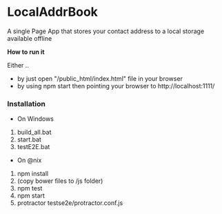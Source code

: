 LocalAddrBook
=============

A single Page App that stores your contact address to a local storage available offline


__How to run it__ 

Either ..
* by just open "/public_html/index.html" file in your browser 
* by using npm start then pointing your browser to http://localhost:1111/


### Installation
* On Windows
1. build_all.bat 
1. start.bat
1. testE2E.bat

* On @nix
1. npm install
1. (copy bower files to /js folder)
1. npm test
1. npm start
1. protractor testse2e/protractor.conf.js



